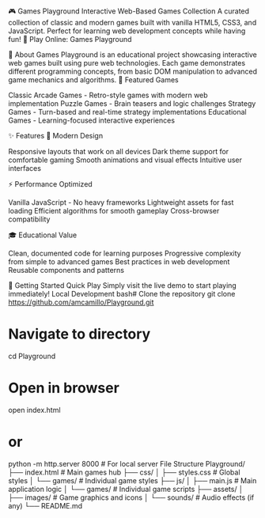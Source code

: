 🎮 Games Playground
Interactive Web-Based Games Collection
A curated collection of classic and modern games built with vanilla HTML5, CSS3, and JavaScript. Perfect for learning web development concepts while having fun!
🚀 Play Online: Games Playground

🎯 About
Games Playground is an educational project showcasing interactive web games built using pure web technologies. Each game demonstrates different programming concepts, from basic DOM manipulation to advanced game mechanics and algorithms.
🎲 Featured Games

Classic Arcade Games - Retro-style games with modern web implementation
Puzzle Games - Brain teasers and logic challenges
Strategy Games - Turn-based and real-time strategy implementations
Educational Games - Learning-focused interactive experiences


✨ Features
🎨 Modern Design

Responsive layouts that work on all devices
Dark theme support for comfortable gaming
Smooth animations and visual effects
Intuitive user interfaces

⚡ Performance Optimized

Vanilla JavaScript - No heavy frameworks
Lightweight assets for fast loading
Efficient algorithms for smooth gameplay
Cross-browser compatibility

🎓 Educational Value

Clean, documented code for learning purposes
Progressive complexity from simple to advanced games
Best practices in web development
Reusable components and patterns


🚀 Getting Started
Quick Play
Simply visit the live demo to start playing immediately!
Local Development
bash# Clone the repository
git clone https://github.com/amcamillo/Playground.git

# Navigate to directory
cd Playground

# Open in browser
open index.html
# or
python -m http.server 8000  # For local server
File Structure
Playground/
├── index.html          # Main games hub
├── css/
│   ├── styles.css      # Global styles
│   └── games/          # Individual game styles
├── js/
│   ├── main.js         # Main application logic
│   └── games/          # Individual game scripts
├── assets/
│   ├── images/         # Game graphics and icons
│   └── sounds/         # Audio effects (if any)
└── README.md
